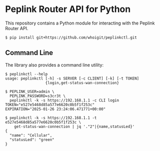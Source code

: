 # Peplink Router API for Python

This repository contains a Python module for interacting with the Peplink Router API.

    $ pip install git+https://github.com/whoigit/peplinkctl.git


## Command Line

The library also provides a command line utility:

    $ peplinkctl --help
    usage: peplinkctl [-h] -s SERVER [-c CLIENT] [-k] [-t TOKEN]
                      {login,get-status-wan-connection}

    $ PEPLINK_USER=admin \
      PEPLINK_PASSWORD=s3cr3t \
      peplinkctl -k -s https://192.168.1.1 -c CLI login
    TOKEN="e527e5468d85a577e6620c0b5f1f253c"
    EXPIRATION="2025-01-26 23:24:06.471771+00:00"

    $ peplinkctl -k -s https://192.168.1.1 -t e527e5468d85a577e6620c0b5f1f253c \
        get-status-wan-connection | jq '."2"|{name,statusLed}'
    {
      "name": "Cellular",
      "statusLed": "green"
    }
